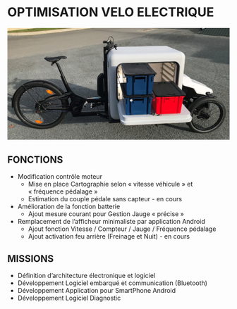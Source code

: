 # OPTIMISATION VELO ELECTRIQUE

![Alt](/IMG_7744.jpg "Velo Cargo CO2")

## FONCTIONS
- Modification contrôle moteur
  - Mise en place Cartographie selon « vitesse véhicule » et « fréquence pédalage »
  - Estimation du couple pédale sans capteur  - en cours
- Amélioration de la fonction batterie
  - Ajout mesure courant pour Gestion  Jauge « précise »
- Remplacement de l’afficheur minimaliste par application Android
  - Ajout fonction Vitesse / Compteur / Jauge / Fréquence pédalage
  - Ajout activation feu arrière (Freinage et Nuit) - en cours

## MISSIONS
- Définition d’architecture électronique et logiciel
- Développement Logiciel embarqué et communication (Bluetooth) 
- Développement Application pour SmartPhone Android
- Développement Logiciel Diagnostic
